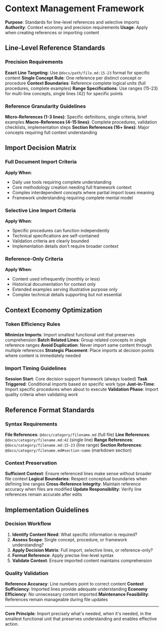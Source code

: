 # Context Management Framework

**Purpose**: Standards for line-level references and selective imports
**Authority**: Context economy and precision requirements
**Usage**: Apply when creating references or importing content

## Line-Level Reference Standards

### Precision Requirements
**Exact Line Targeting**: Use `@docs/path/file.md:15-23` format for specific content
**Single Concept Rule**: One reference per distinct concept or procedure
**Context Boundaries**: Reference complete logical units (full procedures, complete examples)
**Range Specifications**: Use ranges (15-23) for multi-line concepts, single lines (42) for specific points

### Reference Granularity Guidelines
**Micro-References (1-3 lines)**: Specific definitions, single criteria, brief examples
**Macro-References (4-15 lines)**: Complete procedures, validation checklists, implementation steps
**Section References (16+ lines)**: Major concepts requiring full context understanding

## Import Decision Matrix

### Full Document Import Criteria
**Apply When**:
- Daily use tools requiring complete understanding
- Core methodology creation needing full framework context
- Complex interdependent concepts where partial import loses meaning
- Framework understanding requiring complete mental model

### Selective Line Import Criteria  
**Apply When**:
- Specific procedures can function independently
- Technical specifications are self-contained
- Validation criteria are clearly bounded
- Implementation details don't require broader context

### Reference-Only Criteria
**Apply When**:
- Content used infrequently (monthly or less)
- Historical documentation for context only
- Extended examples serving illustrative purpose only
- Complex technical details supporting but not essential

## Context Economy Optimization

### Token Efficiency Rules
**Minimize Imports**: Import smallest functional unit that preserves comprehension
**Batch Related Lines**: Group related concepts in single reference ranges
**Avoid Duplication**: Never import same content through multiple references
**Strategic Placement**: Place imports at decision points where content is immediately needed

### Import Timing Guidelines
**Session Start**: Core decision support framework (always loaded)
**Task Triggered**: Conditional imports based on specific work type
**Just-in-Time**: Import specific procedures when about to execute
**Validation Phase**: Import quality criteria when validating work

## Reference Format Standards

### Syntax Requirements
**File References**: `@docs/category/filename.md` (full file)
**Line References**: `@docs/category/filename.md:42` (single line)
**Range References**: `@docs/category/filename.md:15-23` (line range)
**Section References**: `@docs/category/filename.md#section-name` (markdown section)

### Context Preservation
**Sufficient Context**: Ensure referenced lines make sense without broader file context
**Logical Boundaries**: Respect conceptual boundaries when defining line ranges
**Cross-Reference Integrity**: Maintain reference accuracy when files are modified
**Update Responsibility**: Verify line references remain accurate after edits

## Implementation Guidelines

### Decision Workflow
1. **Identify Content Need**: What specific information is required?
2. **Assess Scope**: Single concept, procedure, or framework understanding?
3. **Apply Decision Matrix**: Full import, selective lines, or reference-only?
4. **Format Reference**: Apply precise line-level syntax
5. **Validate Context**: Ensure imported content maintains comprehension

### Quality Validation
**Reference Accuracy**: Line numbers point to correct content
**Context Sufficiency**: Imported lines provide adequate understanding
**Economy Efficiency**: No unnecessary content imported
**Maintenance Feasibility**: References remain manageable during file updates

---

**Core Principle**: Import precisely what's needed, when it's needed, in the smallest functional unit that preserves understanding and enables effective action.